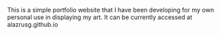 This is a simple portfolio website that I have been developing for my own personal use in displaying my art. It can be currently accessed at alazrusg.github.io
